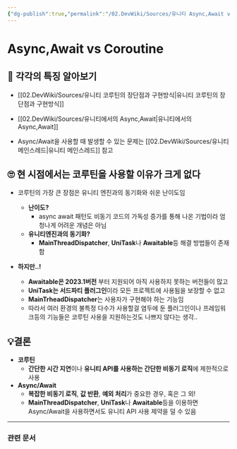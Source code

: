 ```yaml
---
{"dg-publish":true,"permalink":"/02.DevWiki/Sources/유니티 Async,Await vs 코루틴/","noteIcon":""}
---
```



# Async,Await vs Coroutine

## 🔎 각각의 특징 알아보기

* [[02.DevWiki/Sources/유니티 코루틴의 장단점과 구현방식\|유니티 코루틴의 장단점과 구현방식]]
* [[02.DevWiki/Sources/유니티에서의 Async,Await\|유니티에서의 Async,Await]]

* Async/Await을 사용할 때 발생할 수 있는 문제는 [[02.DevWiki/Sources/유니티 메인스레드\|유니티 메인스레드]] 참고

## 🙄 현 시점에서는 코루틴을 사용할 이유가 크게 없다

* 코루틴의 가장 큰 장점은 유니티 엔진과의 동기화와 쉬운 난이도임
	* **난이도?**
		* async await 패턴도 비동기 코드의 가독성 증가를 통해 나온 기법이라 엄청나게 어려운 개념은 아님
	* **유니티엔진과의 동기화?**
		* **MainThreadDispatcher**, **UniTask**나 **Awaitable**등 해결 방법들이 존재함

* **하지만..!**
	* **Awaitable은 2023.1버전** 부터 지원되어 아직 사용하지 못하는 버전들이 많고
	* **UniTask는 서드파티 플러그인**이라 모든 프로젝트에 사용됨을 보장할 수 없고
	* **MainTrheadDispatcher**는 사용자가 구현해야 하는 기능임
	* 따라서 여러 환경의 불특정 다수가 사용할걸 염두에 둔 플러그인이나 프레임워크등의 기능들은 코루틴 사용을 지원하는것도 나쁘지 않다는 생각..

## 💡결론

- **코루틴**
	- **간단한 시간 지연**이나 **유니티 API를 사용하는 간단한 비동기 로직**에 제한적으로 사용
- **Async/Await**
	- **복잡한 비동기 로직**, **값 반환**, **예외 처리**가 중요한 경우, 혹은 그 외!
	- **MainThreadDispatcher**, **UniTask**나 **Awaitable**등을 이용하면 Async/Await을 사용하면서도 유니티 API 사용 제약을 덜 수 있음

---
### 관련 문서
